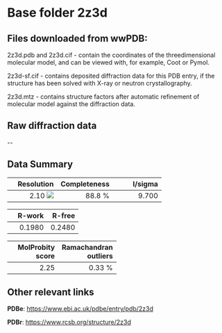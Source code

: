 # Base folder 2z3d

## Files downloaded from wwPDB:

2z3d.pdb and 2z3d.cif - contain the coordinates of the threedimensional molecular model, and can be viewed with, for example, Coot or Pymol.

2z3d-sf.cif - contains deposited diffraction data for this PDB entry, if the structure has been solved with X-ray or neutron crystallography.

2z3d.mtz - contains structure factors after automatic refinement of molecular model against the diffraction data.

## Raw diffraction data

--<br> 

## Data Summary
|   | Resolution | Completeness| I/sigma |
|---|-------------:|----------------:|--------------:|
|   |2.10 <img src="https://latex.codecogs.com/svg.latex?{\mbox{\normalfont\AA}}"/>|88.8  %|<img width=50/>9.700|

|   | **R-work**| **R-free**   
|---|-------------:|----------------:|           
||0.1980|0.2480|

|   |**MolProbity<br>score**| **Ramachandran<br>outliers** 
|---|-------------:|----------------:|
||2.25|0.33 %|

## Other relevant links 
**PDBe**:  https://www.ebi.ac.uk/pdbe/entry/pdb/2z3d
 
**PDBr**: https://www.rcsb.org/structure/2z3d 

